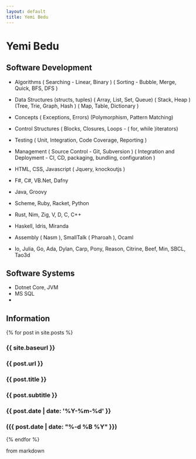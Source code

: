 ```yaml
---
layout: default
title: Yemi Bedu
---
```

# Yemi Bedu
## Software Development

- Algorithms ( Searching - Linear, Binary ) ( Sorting - Bubble, Merge, Quick, BFS, DFS )
- Data Structures (structs, tuples) ( Array, List, Set, Queue) ( Stack, Heap ) (Tree, Trie, Graph, Hash ) ( Map, Table, Dictionary )
- Concepts ( Exceptions, Errors) (Polymorphism, Pattern Matching)
- Control Structures ( Blocks, Closures, Loops - ( for, while )iterators)
- Testing ( Unit, Integration, Code Coverage, Reporting )
- Management ( Source Control - Git, Subversion ) ( Integration and Deployment - CI, CD, packaging, bundling, configuration )
  
- HTML, CSS, Javascript ( Jquery, knockoutjs )
- F#, C#, VB.Net, Dafny
- Java, Groovy
- Scheme, Ruby, Racket, Python
- Rust, Nim, Zig, V, D, C, C++
- Haskell, Idris, Miranda
- Assembly ( Nasm ), SmallTalk ( Pharoah ), Ocaml
- Io, Julia, Go, Ada, Dylan, Carp, Pony, Reason, Citrine, Beef, Min, SBCL, Tao3d

## Software Systems

- Dotnet Core, JVM
- MS SQL
- 
  
## Information 

{% for post in site.posts %}

### {{ site.baseurl }}
### {{ post.url }}
### {{ post.title }}
### {{ post.subtitle }} 
### {{ post.date | date: '%Y-%m-%d' }}
### ({{ post.date | date: "%-d %B %Y" }})

{% endfor %}

from markdown
